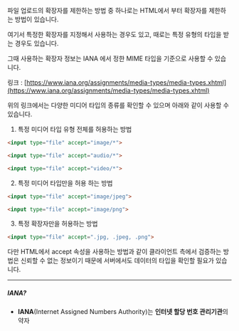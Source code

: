 
파일 업로드의 확장자를 제한하는 방법 중 하나로는 HTML에서 부터 확장자를 제한하는 방법이 있습니다.  

여기서 특정한 확장자를 지정해서 사용하는 경우도 있고, 때로는 특정 유형의 타입을 받는 경우도 있습니다.  

그때 사용하는 확장자 정보는 IANA 에서 정한 MIME 타입을 기준으로 사용할 수 있습니다.  

링크 : [https://www.iana.org/assignments/media-types/media-types.xhtml](https://www.iana.org/assignments/media-types/media-types.xhtml)  

위의 링크에서는 다양한 미디어 타입의 종류를 확인할 수 있으며 아래와 같이 사용할 수 있습니다.


1. 특정 미디어 타입 유형 전체를 허용하는 방법

```html
<input type="file" accept="image/*">

<input type="file" accept="audio/*">

<input type="file" accept="video/*">
```

2. 특정 미디어 타입만을 허용 하는 방법

```html
<input type="file" accept="image/jpeg">

<input type="file" accept="image/png">
```

3. 특정 확장자만을 허용하는 방법

```html
<input type="file" accept=".jpg, .jpeg, .png">
```

다만 HTML에서 accept 속성을 사용하는 방법과 같이 클라이언트 측에서 검증하는 방법은 신뢰할 수 없는 정보이기 때문에 서버에서도 데이터의 타입을 확인할 필요가 있습니다.  

---
##### IANA?
- **IANA**(Internet Assigned Numbers Authority)는 **인터넷 할당 번호 관리기관**의 약자